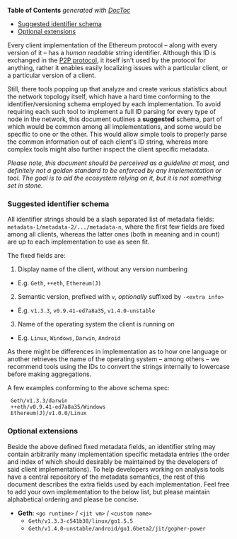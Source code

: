 <!-- START doctoc generated TOC please keep comment here to allow auto update -->
<!-- DON'T EDIT THIS SECTION, INSTEAD RE-RUN doctoc TO UPDATE -->
**Table of Contents**  *generated with [DocToc](https://github.com/thlorenz/doctoc)*

- [Suggested identifier schema](#suggested-identifier-schema)
- [Optional extensions](#optional-extensions)

<!-- END doctoc generated TOC please keep comment here to allow auto update -->

Every client implementation of the Ethereum protocol – along with every version of it – has a *human readable* string identifier. Although this ID is exchanged in the [P2P protocol](https://github.com/ethereum/wiki/wiki/%C3%90%CE%9EVp2p-Wire-Protocol#p2p), it itself isn't used by the protocol for anything, rather it enables easily localizing issues with a particular client, or a particular version of a client.

Still, there tools popping up that analyze and create various statistics about the network topology itself, which have a hard time conforming to the identifier/versioning schema employed by each implementation. To avoid requiring each such tool to implement a full ID parsing for every type of node in the network, this document outlines a **suggested** schema, part of which would be common among all implementations, and some would be specific to one or the other. This would allow simple tools to properly parse the common information out of each client's ID string, whereas more complex tools might also further inspect the client specific metadata.

*Please note, this document should be perceived as a guideline at most, and definitely not a golden standard to be enforced by any implementation or tool. The goal is to aid the ecosystem relying on it, but it is not something set in stone.*

### Suggested identifier schema

All identifier strings should be a slash separated list of metadata fields: `metadata-1/metadata-2/.../metadata-n`, where the first few fields are fixed among all clients, whereas the latter ones (both in meaning and in count) are up to each implementation to use as seen fit.

The fixed fields are:
 1. Display name of the client, without any version numbering
   * E.g. `Geth`, `++eth`, `Ethereum(J)`
 2. Semantic version, prefixed with `v`, *optionally* suffixed by `-<extra info>`
   * E.g. `v1.3.3`, `v0.9.41-ed7a8a35`, `v1.4.0-unstable`
 3. Name of the operating system the client is running on
   * E.g. `Linux`, `Windows`, `Darwin`, `Android`

As there might be differences in implementation as to how one language or another retrieves the name of the operating system – among others – we recommend tools using the IDs to convert the strings internally to lowercase before making aggregations.

A few examples conforming to the above schema spec:

```
 Geth/v1.3.3/darwin
 ++eth/v0.9.41-ed7a8a35/Windows
 Ethereum(J)/v1.0.0/Linux
```

### Optional extensions

Beside the above defined fixed metadata fields, an identifier string may contain arbitrarily many implementation specific metadata entries (the order and index of which should desirably be maintained by the developers of said client implementations). To help developers working on analysis tools have a central repository of the metadata semantics, the rest of this document describes the extra fields used by each implementation. Feel free to add your own implementation to the below list, but please maintain alphabetical ordering and please be concise.

 * **Geth**: `<go runtime>` / `<jit vm>` / `<custom name>`
   * `Geth/v1.3.3-c541b38/linux/go1.5.5`
   * `Geth/v1.4.0-unstable/android/go1.6beta2/jit/gopher-power`